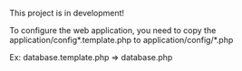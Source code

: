 This project is in development!

To configure the web application, you need to copy the application/config*.template.php to application/config/*.php

Ex: database.template.php => database.php
